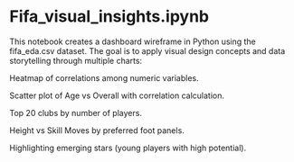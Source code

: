# Fifa_visual_insights.ipynb

This notebook creates a dashboard wireframe in Python using the fifa_eda.csv dataset.
The goal is to apply visual design concepts and data storytelling through multiple charts:

Heatmap of correlations among numeric variables.

Scatter plot of Age vs Overall with correlation calculation.

Top 20 clubs by number of players.

Height vs Skill Moves by preferred foot panels.

Highlighting emerging stars (young players with high potential).
